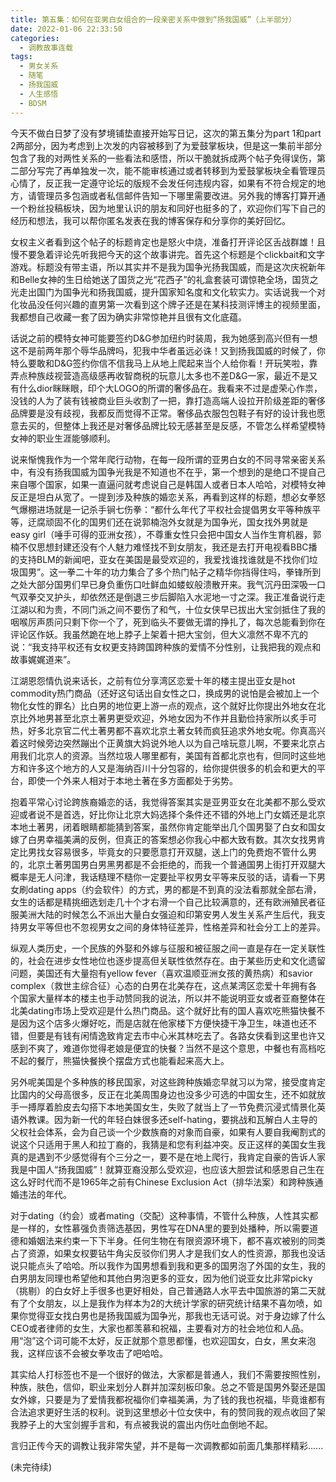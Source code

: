 ```yaml
---
title: 第五集：如何在亚男白女组合的一段亲密关系中做到“扬我国威”（上半部分）
date: 2022-01-06 22:33:50
categories:
  - 调教故事连载
tags:
  - 男女关系
  - 随笔
  - 扬我国威
  - 人生感悟
  - BDSM
---
```



今天不做白日梦了没有梦境铺垫直接开始写日记，这次的第五集分为part 1和part 2两部分，因为考虑到上次发的内容被移到了为爱鼓掌板块，但是这一集前半部分包含了我的对两性关系的一些看法和感悟，所以干脆就拆成两个帖子免得误伤，第二部分写完了再单独发一次，能不能审核通过或者转移到为爱鼓掌板块全看管理员心情了，反正我一定遵守论坛的版规不会发任何违规内容，如果有不符合规定的地方，请管理员多包涵或者私信邮件告知一下哪里需要改进。另外我的博客打算开通一个粉丝投稿板块，因为地里认识的朋友和同好也挺多的了，欢迎你们写下自己的经历和想法，我可以帮你匿名发表在我的博客保存和分享你的美好回忆。

<!-- more -->

女权主义者看到这个帖子的标题肯定也是怒火中烧，准备打开评论区舌战群雄！且慢不要急着评论先听我把今天的这个故事讲完。首先这个标题是个clickbait和文字游戏。标题没有带主语，所以其实并不是我为国争光扬我国威，而是这次庆祝新年和Belle女神的生日给她送了国货之光“花西子”的礼盒套装可谓惊艳全场，国货之光走出国门为国争光和扬我国威，提升国家知名度和文化软实力。实话说我一个对化妆品没任何兴趣的直男第一次看到这个牌子还是在某科技测评博主的视频里面，我都想自己收藏一套了因为确实非常惊艳并且很有文化底蕴。

话说之前的模特女神可能要签约D&G参加纽约时装周，我为她感到高兴但有一想这不是前两年那个辱华品牌吗，犯我中华者虽远必诛！又到扬我国威的时候了，你特么要敢和D&G签约你信不信我马上从地上爬起来当个人给你看！开玩笑啦，靠弄点种族歧视营造高级感再收智商税的玩意儿太多也不差D&G一家，最近不是又有什么dior眯眯眼，印个大LOGO的所谓的奢侈品在。我看来不过是虚荣心作祟，没钱的人为了装有钱被商业巨头收割了一把，靠打造高端人设拉开阶级差距的奢侈品牌要是没有歧视，我都反而觉得不正常。奢侈品衣服包包鞋子有好的设计我也愿意去买的，但整体上我还是对奢侈品牌比较无感甚至是反感，不管怎么样希望模特女神的职业生涯能够顺利。

说来惭愧我作为一个常年爬行动物，在每一段所谓的亚男白女的不同寻常亲密关系中，有没有扬我国威为国争光我是不知道也不在乎，第一个想到的是绝口不提自己来自哪个国家，如果一直逼问就考虑说自己是韩国人或者日本人哈哈，对模特女神反正是坦白从宽了。一提到涉及种族的婚恋关系，再看到这样的标题，想必女拳怒气爆棚进场就是一记杀手锏七伤拳：“都什么年代了平权社会提倡男女平等种族平等，迂腐顽固不化的国男们还在说郭楠泡外女就是为国争光，国女找外男就是easy girl（唾手可得的亚洲女孩），不尊重女性只会把中国女人当作生育机器，郭楠不仅思想封建还没有个人魅力难怪找不到女朋友，我还是去打开电视看BBC播的支持BLM的新闻吧，亚女在美国是最受欢迎的，我爱找谁找谁就是不找你们垃圾国男”。这一拳二十年的功力集合了多个热门帖子之精华你挡得住吗，拳锋所到之处大部分国男们早已身负重伤口吐鲜血如蝼蚁般溃散开来。我气沉丹田深吸一口气双拳交叉护头，却依然还是倒退三步后脚陷入水泥地一寸之深。我正准备说行走江湖以和为贵，不同门派之间不要伤了和气，十位女侠早已拔出大宝剑抵住了我的咽喉厉声质问只剩下你一个了，死到临头不要做无谓的挣扎了，每次总能看到你在评论区作妖。我虽然跪在地上脖子上架着十把大宝剑，但大义凛然不卑不亢的说：“我支持平权还有女权更支持跨国跨种族的爱情不分性别，让我把我的观点和故事娓娓道来”。

江湖恩怨情仇说来话长，之前有位分享湾区恋爱十年的楼主提出亚女是hot commodity热门商品（还好这句话出自女性之口，换成男的说怕是会被加上一个物化女性的罪名）比白男的地位更上游一点的观点，这个就好比你提出外地女在北京比外地男甚至北京土著男更受欢迎，外地女因为不作并且勤俭持家所以炙手可热，好多北京官二代土著男都不喜欢北京土著女转而疯狂追求外地女呢。你真高兴着这时候旁边突然蹦出个正黄旗大妈说外地人以为自己啥玩意儿啊，不要来北京占用我们北京人的资源。当然垃圾人哪里都有，美国有首都北京也有，但同时这些地方和许多这个地方的人又是海纳百川十分包容的，给你提供很多的机会和更大的平台，即使一个外来人相对于本地土著在多方面都处于劣势。

抱着平常心讨论跨族裔婚恋的话，我觉得答案其实是亚男亚女在北美都不那么受欢迎或者说不是首选，好比你让北京大妈选择个条件还不错的外地上门女婿还是北京本地土著男，闭着眼睛都能猜到答案，虽然你肯定能举出几个国男娶了白女和国女嫁了白男幸福美满的反例，但真正的答案想必你我心中都大致有数。其次女找男肯定比男找女容易很多，毕竟女的只要愿意打开双腿，送上门的免费炮不管什么男的，北京土著男国男白男黑男都是不会拒绝的，而我一个普通国男上街打开双腿大概率是无人问津，我话糙理不糙你一定要扯平权男女平等来反驳的话，请看一下男女刷dating apps（约会软件）的方式，男的都是不到真的没法看那就全部右滑，女生的话都是精挑细选划走几十个才右滑一个自己比较满意的，还有欧洲殖民者征服美洲大陆的时候怎么不派出大量白女强迫和印第安男人发生关系产生后代，我支持男女平等但也不忽视男女之间的身体特征差异，性格差异和社会分工上的差异。

纵观人类历史，一个民族的外娶和外嫁与征服和被征服之间一直是存在一定关联性的，社会在进步女性地位也逐步提高但关联性依然存在。由于某些历史和文化遗留问题，美国还有大量抱有yellow fever（喜欢温顺亚洲女孩的黄热病）和savior complex（救世主综合征）心态的白男在北美存在，这点某湾区恋爱十年拥有各个国家大量样本的楼主也手动赞同我的说法，所以并不能说明亚女或者亚裔整体在北美dating市场上受欢迎是什么热门商品。这个就好比有的国人喜欢吃熊猫快餐不是因为这个店多火爆好吃，而是店就在他家楼下方便快捷干净卫生，味道也还不错，但要是有钱有闲情逸致肯定去市中心米其林吃去了。各路女侠看到这里也许又感到不爽了，难道你觉得老娘是便宜的快餐？当然不是这个意思，中餐也有高档吃不起的餐厅，熊猫快餐换个摆盘方式也能看起来高大上。

另外呢美国是个多种族的移民国家，对这些跨种族婚恋早就习以为常，接受度肯定比国内的父母高很多，反正在北美周围身边也没多少可选的中国女生，还不如就放手一搏厚着脸皮去勾搭下本地美国女生，失败了就当上了一节免费沉浸式情景化英语外教课。因为新一代的年轻白妹很多还self-hating，要挑战和瓦解白人主导的父权社会体系，会为自己谈一个少数族裔的对象而自豪，如果有人要自我阉割式的说这个只适用于黑人和拉丁裔的，我猜是和您有利益冲突。反正这样的美国女生我真的是遇到不少感觉得有个三分之一，要不是在地上爬行，我肯定自豪的告诉人家我是中国人“扬我国威”！就算亚裔没那么受欢迎，也应该大胆尝试和感恩自己生在这么好时代而不是1965年之前有Chinese Exclusion Act（排华法案）和跨种族通婚违法的年代。

对于dating（约会）或者mating（交配）这种事情，不管什么种族，人性其实都是一样的，女性慕强负责筛选基因，男性写在DNA里的要到处播种，所以需要道德和婚姻法来约束一下下半身。任何生物在有限资源环境下，都不喜欢被别的同类占了资源，如果女权要钻牛角尖反驳你们男人才是我们女人的性资源，那我也没话说只能点头了哈哈。所以我作为国男想看到我和更多的国男泡了外国的女生，我的白男朋友同理也希望他和其他白男泡更多的亚女，因为他们说亚女比非常picky（挑剔）的白女好上手很多也更好相处，自己普通路人水平去中国旅游的第二天就有了个女朋友，以上是我作为样本为2的大统计学家的研究统计结果不喜勿喷，如果你觉得亚女找白男也是扬我国威为国争光，那我也无话可说。对于身边嫁了什么CEO或者律师的女生，大家也都羡慕和祝福，主要看对方的社会地位和人品。用“泡”这个词可能不太好，反正就那个意思都懂，也欢迎国女，白女，黑女来泡我，这样应该不会被女拳攻击了吧哈哈。

其实给人打标签也不是一个很好的做法，大家都是普通人，我们不需要按照性别，种族，肤色，信仰，职业来划分人群并加深刻板印象。总之不管是国男外娶还是国女外嫁，只要是为了爱情我都祝福你们幸福美满，为了钱的我也祝福，毕竟谁都有合法追求更好生活的权利。说到这里想必十位女侠中，有的赞同我的观点收回了架我脖子上的大宝剑握手言和，有点被我说的震出内伤吐血倒地不起。

言归正传今天的调教让我非常失望，并不是每一次调教都如前面几集那样精彩......

(未完待续)


